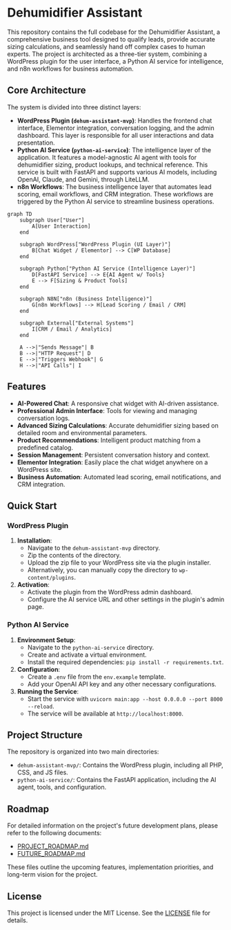 # Dehumidifier Assistant

This repository contains the full codebase for the Dehumidifier Assistant, a comprehensive business tool designed to qualify leads, provide accurate sizing calculations, and seamlessly hand off complex cases to human experts. The project is architected as a three-tier system, combining a WordPress plugin for the user interface, a Python AI service for intelligence, and n8n workflows for business automation.

## Core Architecture

The system is divided into three distinct layers:

-   **WordPress Plugin (`dehum-assistant-mvp`)**: Handles the frontend chat interface, Elementor integration, conversation logging, and the admin dashboard. This layer is responsible for all user interactions and data presentation.
-   **Python AI Service (`python-ai-service`)**: The intelligence layer of the application. It features a model-agnostic AI agent with tools for dehumidifier sizing, product lookups, and technical reference. This service is built with FastAPI and supports various AI models, including OpenAI, Claude, and Gemini, through LiteLLM.
-   **n8n Workflows**: The business intelligence layer that automates lead scoring, email workflows, and CRM integration. These workflows are triggered by the Python AI service to streamline business operations.

```mermaid
graph TD
    subgraph User["User"]
        A[User Interaction]
    end

    subgraph WordPress["WordPress Plugin (UI Layer)"]
        B[Chat Widget / Elementor] --> C[WP Database]
    end

    subgraph Python["Python AI Service (Intelligence Layer)"]
        D[FastAPI Service] --> E{AI Agent w/ Tools}
        E --> F[Sizing & Product Tools]
    end

    subgraph N8N["n8n (Business Intelligence)"]
        G[n8n Workflows] --> H[Lead Scoring / Email / CRM]
    end

    subgraph External["External Systems"]
        I[CRM / Email / Analytics]
    end

    A -->|"Sends Message"| B
    B -->|"HTTP Request"| D
    E -->|"Triggers Webhook"| G
    H -->|"API Calls"| I
```

## Features

-   **AI-Powered Chat**: A responsive chat widget with AI-driven assistance.
-   **Professional Admin Interface**: Tools for viewing and managing conversation logs.
-   **Advanced Sizing Calculations**: Accurate dehumidifier sizing based on detailed room and environmental parameters.
-   **Product Recommendations**: Intelligent product matching from a predefined catalog.
-   **Session Management**: Persistent conversation history and context.
-   **Elementor Integration**: Easily place the chat widget anywhere on a WordPress site.
-   **Business Automation**: Automated lead scoring, email notifications, and CRM integration.

## Quick Start

### WordPress Plugin

1.  **Installation**:
    *   Navigate to the `dehum-assistant-mvp` directory.
    *   Zip the contents of the directory.
    *   Upload the zip file to your WordPress site via the plugin installer.
    *   Alternatively, you can manually copy the directory to `wp-content/plugins`.
2.  **Activation**:
    *   Activate the plugin from the WordPress admin dashboard.
    *   Configure the AI service URL and other settings in the plugin's admin page.

### Python AI Service

1.  **Environment Setup**:
    *   Navigate to the `python-ai-service` directory.
    *   Create and activate a virtual environment.
    *   Install the required dependencies: `pip install -r requirements.txt`.
2.  **Configuration**:
    *   Create a `.env` file from the `env.example` template.
    *   Add your OpenAI API key and any other necessary configurations.
3.  **Running the Service**:
    *   Start the service with `uvicorn main:app --host 0.0.0.0 --port 8000 --reload`.
    *   The service will be available at `http://localhost:8000`.

## Project Structure

The repository is organized into two main directories:

-   `dehum-assistant-mvp/`: Contains the WordPress plugin, including all PHP, CSS, and JS files.
-   `python-ai-service/`: Contains the FastAPI application, including the AI agent, tools, and configuration.

## Roadmap

For detailed information on the project's future development plans, please refer to the following documents:

-   [PROJECT_ROADMAP.md](PROJECT_ROADMAP.md)
-   [FUTURE_ROADMAP.md](FUTURE_ROADMAP.md)

These files outline the upcoming features, implementation priorities, and long-term vision for the project.

## License

This project is licensed under the MIT License. See the [LICENSE](LICENSE) file for details.
